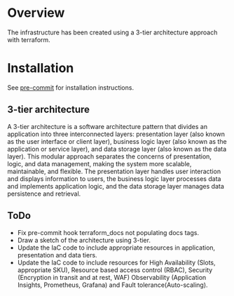 
# Overview
The infrastructure has been created using a 3-tier architecture approach with terraform.

# Installation
See [pre-commit](https://pre-commit.com/#installation) for installation instructions.

## 3-tier architecture
A 3-tier architecture is a software architecture pattern that divides an application into three interconnected layers: presentation layer (also known as the user interface or client layer), business logic layer (also known as the application or service layer), and data storage layer (also known as the data layer). This modular approach separates the concerns of presentation, logic, and data management, making the system more scalable, maintainable, and flexible. The presentation layer handles user interaction and displays information to users, the business logic layer processes data and implements application logic, and the data storage layer manages data persistence and retrieval.

<!-- BEGINNING OF PRE-COMMIT-TERRAFORM DOCS HOOK -->

<!-- END OF PRE-COMMIT-TERRAFORM DOCS HOOK -->

## ToDo
- Fix pre-commit hook terraform_docs not populating docs tags.
- Draw a sketch of the architecture using 3-tier.
- Update the IaC code to include appropriate resources in application, presentation and data tiers.
- Update the IaC code to include resources for High Availability (Slots, appropriate SKU), Resource based access control (RBAC), Security (Encryption in transit and at rest, WAF) Observability (Application Insights, Prometheus, Grafana) and Fault tolerance(Auto-scaling).
